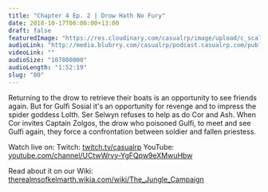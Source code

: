 ```yaml
---
title: "Chapter 4 Ep. 2 | Drow Hath No Fury"
date: 2018-10-17T06:00:00+13:00
draft: false
featuredImage: "https://res.cloudinary.com/casualrp/image/upload/c_scale,f_auto,w_1600/v1539577921/chapter4/instagram_2.jpg"
audioLink: "http://media.blubrry.com/casualrp/podcast.casualrp.com/public/Chapter%204%20Ep.%202%20_%20Drow%20Hath%20No%20Fury.mp3"
videoLink: ""
audioSize: "107800000"
audioLength: "1:52:19"
slug: "80"
---
```


Returning to the drow to retrieve their boats is an opportunity to see friends again. But for Gulfi Sosial it's an opportunity for revenge and to impress the spider goddess Lolth. Ser Selwyn refuses to help as do Cor and Ash. When Cor invites Captain Zolgos, the drow who poisoned Gulfi, to meet and see Gulfi again, they force a confrontation between soldier and fallen priestess.

Watch live on:
Twitch: [twitch.tv/casualrp](https://www.twitch.tv/casualrp)
YouTube: [youtube.com/channel/UCtwWrvy-YgFQpw9eXMwuHbw](https://www.youtube.com/channel/UCtwWrvy-YgFQpw9eXMwuHbw)

Read about it on our Wiki: [therealmsofkelmarth.wikia.com/wiki/The_Jungle_Campaign](http://therealmsofkelmarth.wikia.com/wiki/The_Jungle_Campaign)
